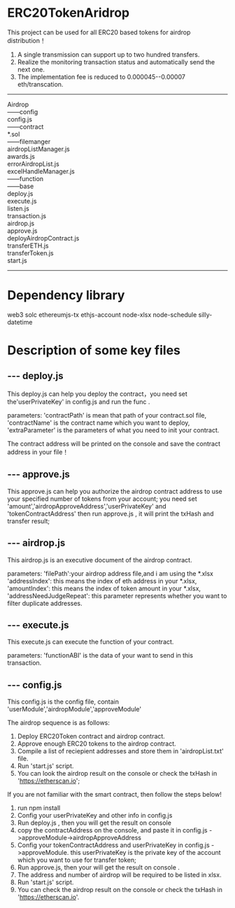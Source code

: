 # ERC20TokenAridrop
This project can be used for all ERC20 based tokens for airdrop distribution！
1. A single transmission can support up to two hundred transfers.
2. Realize the monitoring transaction status and automatically send the next one.
3. The implementation fee is reduced to 0.000045--0.00007 eth/transcation.

--------------------------------------------------------------------
Airdrop  
        ——config  
        config.js  
    ——contract  
        *.sol  
    ——filemanger  
        airdropListManager.js  
        awards.js  
        errorAirdropList.js  
        excelHandleManager.js  
    ——function  
        ——base  
            deploy.js  
            execute.js  
            listen.js  
            transaction.js  
        airdrop.js  
        approve.js  
        deployAirdropContract.js  
        transferETH.js  
        transferToken.js  
    start.js  
    
--------------------------------------------------------------------
# Dependency library
web3 solc ethereumjs-tx ethjs-account node-xlsx node-schedule silly-datetime

# Description of some key files
## --- deploy.js
This deploy.js can help you deploy the contract，you need set the'userPrivateKey' in config.js and run the func <deployContract>.

parameters:
'contractPath' is mean that path of your contract.sol file,
'contractName' is the contract name which you want to deploy,
'extraParameter' is the parameters of what you need to init your contract.

The contract address will be printed on the console and save the contract address in your file！

## --- approve.js
This approve.js can help you authorize the airdrop contract address to use your specified number of tokens from your account;
you need set 'amount','airdropApproveAddress','userPrivateKey' and 'tokenContractAddress'
then run approve.js , it will print the txHash and transfer result;

## --- airdrop.js
This airdrop.js is an executive document of the airdrop contract.

parameters:
'filePath':your airdrop address file,and i am using the *.xlsx
'addressIndex': this means the index of eth address in your *.xlsx,
'amountIndex': this means the index of token amount in your *.xlsx,
'addressNeedJudgeRepeat': this parameter represents whether you want to filter duplicate addresses.

## --- execute.js
This execute.js can execute the function of your contract. 

parameters:
'functionABI' is the data of your want to send in this transaction.

## --- config.js
This config.js is the config file, contain 'userModule','airdropModule','approveModule'


The airdrop sequence is as follows:
1. Deploy ERC20Token contract and airdrop contract.
2. Approve enough ERC20 tokens to the airdrop contract.
3. Compile a list of reciepient addresses and store them in 'airdropList.txt' file.
4. Run 'start.js' script.
5. You can look the airdrop result on the console or check the txHash in 'https://etherscan.io';

If you are not familiar with the smart contract, then follow the steps below!
1. run npm install 
2. Config your userPrivateKey and other info in config.js
3. Run deploy.js , then you will get the result on console 
4. copy the contractAddress on the console, and paste it in config.js ->approveModule->airdropApproveAddress
5. Config your tokenContractAddress and userPrivateKey in config.js ->approveModule. this userPrivateKey is the private key of the account which you want to use for transfer token;
6. Run approve.js, then your will get the result on console .
7. The address and number of airdrop will be required to be listed in xlsx.
8. Run 'start.js' script.
9. You can check the airdrop result on the console or check the txHash in 'https://etherscan.io'.





